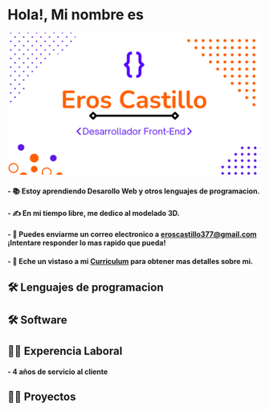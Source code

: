 <h1>Hola!, Mi nombre es</h1>
<img src="gitHub/presentacion.png"> 
<h4>- 📚 Estoy aprendiendo Desarollo Web y otros lenguajes de programacion.</h4>

<h4> - ✍️ En mi tiempo libre, me dedico al modelado 3D.</h4>

<h4> - 📧 Puedes enviarme un correo electronico a <a href="#">eroscastillo377@gmail.com</a> ¡Intentare responder lo mas rapido que pueda!</h4>

<h4> - 📄 Eche un vistaso a mi <a href="#">Curriculum</a> para obtener mas detalles sobre mi.</h4>

<h2>🛠 Lenguajes de programacion</h2>

<h2>🛠 Software</h2>

<h2>👷‍♂️ Experencia Laboral</h2>

<h4> - 4 años de servicio al cliente</h4>

<h2>👨‍💻 Proyectos</h2>
